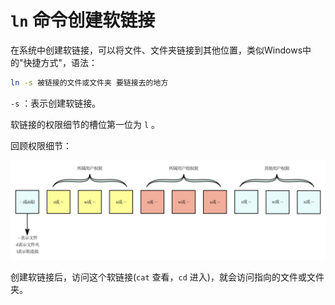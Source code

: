 # `ln` 命令创建软链接

在系统中创建软链接，可以将文件、文件夹链接到其他位置，类似Windows中的"快捷方式"，语法：

```bash
ln -s 被链接的文件或文件夹 要链接去的地方
```

`-s` ：表示创建软链接。

软链接的权限细节的槽位第一位为 `l` 。

回顾权限细节：

![](../Linux用户和权限/权限细节.svg)

创建软链接后，访问这个软链接(`cat` 查看，`cd` 进入)，就会访问指向的文件或文件夹。
